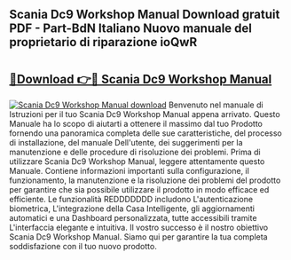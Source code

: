 ## Scania Dc9 Workshop Manual Download gratuit PDF - Part-BdN Italiano Nuovo manuale del proprietario di riparazione ioQwR

# <h2><a href="http://dfavcjv.blite.top/?on=Scania+Dc9+Workshop+Manual">🔗Download 👉🔴 Scania Dc9 Workshop Manual</a></h2>

[![Scania Dc9 Workshop Manual download](https://i.imgur.com/lujVjoI.png)](http://dfavcjv.blite.top/?on=Scania+Dc9+Workshop+Manual)
Benvenuto nel manuale di Istruzioni per il tuo Scania Dc9 Workshop Manual appena arrivato. Questo Manuale ha lo scopo di aiutarti a ottenere il massimo dal tuo Prodotto fornendo una panoramica completa delle sue caratteristiche, del processo di installazione, del manuale Dell'utente, dei suggerimenti per la manutenzione e delle procedure di risoluzione dei problemi. Prima di utilizzare Scania Dc9 Workshop Manual, leggere attentamente questo Manuale. Contiene informazioni importanti sulla configurazione, il funzionamento, la manutenzione e la risoluzione dei problemi del prodotto per garantire che sia possibile utilizzare il prodotto in modo efficace ed efficiente. Le funzionalità REDDDDDDD includono L'autenticazione biometrica, L'integrazione della Casa Intelligente, gli aggiornamenti automatici e una Dashboard personalizzata, tutte accessibili tramite L'interfaccia elegante e intuitiva. Il vostro successo è il nostro obiettivo Scania Dc9 Workshop Manual. Siamo qui per garantire la tua completa soddisfazione con il tuo nuovo prodotto.
